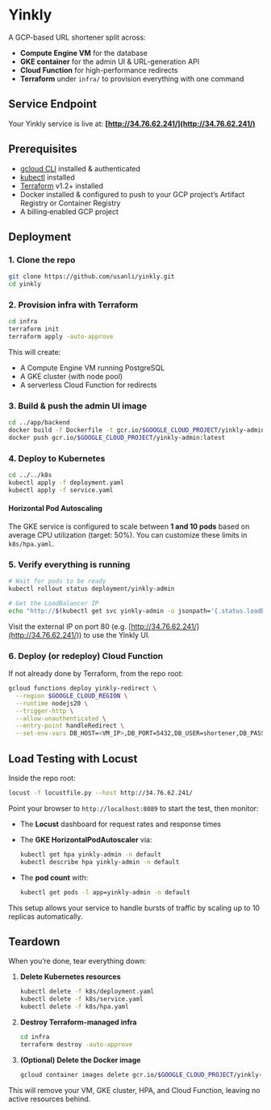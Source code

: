 # Yinkly

A GCP-based URL shortener split across:

* **Compute Engine VM** for the database
* **GKE container** for the admin UI & URL-generation API
* **Cloud Function** for high-performance redirects
* **Terraform** under `infra/` to provision everything with one command

## Service Endpoint

Your Yinkly service is live at: **[http://34.76.62.241/](http://34.76.62.241/)**

## Prerequisites

* [gcloud CLI](https://cloud.google.com/sdk/docs/install) installed & authenticated
* [kubectl](https://kubernetes.io/docs/tasks/tools/) installed
* [Terraform](https://www.terraform.io/downloads.html) v1.2+ installed
* Docker installed & configured to push to your GCP project’s Artifact Registry or Container Registry
* A billing‐enabled GCP project

## Deployment

### 1. Clone the repo

```bash
git clone https://github.com/usanli/yinkly.git
cd yinkly
```

### 2. Provision infra with Terraform

```bash
cd infra
terraform init
terraform apply -auto-approve
```

This will create:

* A Compute Engine VM running PostgreSQL
* A GKE cluster (with node pool)
* A serverless Cloud Function for redirects

### 3. Build & push the admin UI image

```bash
cd ../app/backend
docker build -f Dockerfile -t gcr.io/$GOOGLE_CLOUD_PROJECT/yinkly-admin:latest .
docker push gcr.io/$GOOGLE_CLOUD_PROJECT/yinkly-admin:latest
```

### 4. Deploy to Kubernetes

```bash
cd ../../k8s
kubectl apply -f deployment.yaml
kubectl apply -f service.yaml
```

#### Horizontal Pod Autoscaling

The GKE service is configured to scale between **1 and 10 pods** based on average CPU utilization (target: 50%). You can customize these limits in `k8s/hpa.yaml`.

### 5. Verify everything is running

```bash
# Wait for pods to be ready
kubectl rollout status deployment/yinkly-admin

# Get the LoadBalancer IP
echo "http://$(kubectl get svc yinkly-admin -o jsonpath='{.status.loadBalancer.ingress[0].ip}')/"
```

Visit the external IP on port 80 (e.g. [http://34.76.62.241/](http://34.76.62.241/)) to use the Yinkly UI.

### 6. Deploy (or redeploy) Cloud Function

If not already done by Terraform, from the repo root:

```bash
gcloud functions deploy yinkly-redirect \
  --region $GOOGLE_CLOUD_REGION \
  --runtime nodejs20 \
  --trigger-http \
  --allow-unauthenticated \
  --entry-point handleRedirect \
  --set-env-vars DB_HOST=<VM_IP>,DB_PORT=5432,DB_USER=shortener,DB_PASSWORD=<pw>,DB_NAME=yinklydb
```

## Load Testing with Locust

Inside the repo root:

```bash
locust -f locustfile.py --host http://34.76.62.241/
```

Point your browser to `http://localhost:8089` to start the test, then monitor:

* The **Locust** dashboard for request rates and response times
* The **GKE HorizontalPodAutoscaler** via:

  ```bash
  kubectl get hpa yinkly-admin -n default
  kubectl describe hpa yinkly-admin -n default
  ```
* The **pod count** with:

  ```bash
  kubectl get pods -l app=yinkly-admin -n default
  ```

This setup allows your service to handle bursts of traffic by scaling up to 10 replicas automatically.

## Teardown

When you’re done, tear everything down:

1. **Delete Kubernetes resources**

   ```bash
   kubectl delete -f k8s/deployment.yaml
   kubectl delete -f k8s/service.yaml
   kubectl delete -f k8s/hpa.yaml
   ```

2. **Destroy Terraform-managed infra**

   ```bash
   cd infra
   terraform destroy -auto-approve
   ```

3. **(Optional) Delete the Docker image**

   ```bash
   gcloud container images delete gcr.io/$GOOGLE_CLOUD_PROJECT/yinkly-admin:latest --quiet
   ```

This will remove your VM, GKE cluster, HPA, and Cloud Function, leaving no active resources behind.
